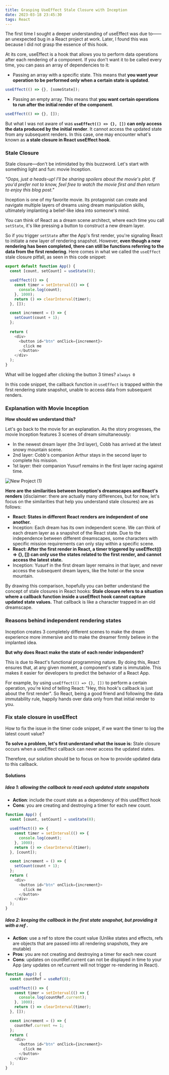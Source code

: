 ```yaml
---
title: Grasping UseEffect Stale Closure with Inception
date: 2023-03-18 23:45:30
tags: React
---
```


The first time I sought a deeper understanding of useEffect was due to——an unexpected bug in a React project at work. Later, I found this was because I did not grasp the essence of this hook.

At its core, useEffect is a hook that allows you to perform data operations after each rendering of a component. If you don't want it to be called every time, you can pass an array of dependencies to it:
- Passing an array with a specific state. This means that **you want your operation to be performed only when a certain state is updated**.
```js
useEffect(() => {}, [someState]);
```
- Passing an empty array. This means that **you want certain operations to run after the initial render of the component**.
```js
useEffect(() => {}, []);
```

But what I was not aware of was **`useEffect(() => {}, [])` can only access the data produced by the initial render**. It cannot access the updated state from any subsequent renders. In this case, one may encounter what's known as **a stale closure in React useEffect hook**.

### Stale Closure
Stale closure—don't be intimidated by this buzzword. Let's start with something light and fun: movie Inception.

*"Oops, just a heads-up! I'll be sharing spoilers about the movie's plot. If you'd prefer not to know, feel free to watch the movie first and then return to enjoy this blog post."*

Inception is one of my favorite movie. Its protagonist can create and navigate multiple layers of dreams using dream manipulation skills, ultimately implanting a belief-like idea into someone's mind.

You can think of React as a dream scene architect, where each time you call `setState`, it's like pressing a button to construct a new dream layer.

So if you trigger `setState` after the App's first render, you're signaling React to initiate a new layer of rendering snapshot. 
However, **even though a new rendering has been completed, there can still be functions referring to the data from the first rendering**. Here comes in what we called the `useEffect` stale closure pitfall, as seen in this code snippet:
```js
export default function App() {
  const [count, setCount] = useState(0);

  useEffect(() => {
    const timer = setInterval(() => {
      console.log(count);
    }, 1000);
    return () => clearInterval(timer);
  }, []);

  const increment = () => {
    setCount(count + 1);
  };
  
  return (
    <div>
      <button id="btn" onClick={increment}>
        click me
      </button>
    </div>
  );
}
```

What will be logged after clicking the button 3 times?
`always 0`

In this code snippet, the callback function in `useEffect` is trapped within the first rendering state snapshot, unable to access data from subsequent renders.

### Explanation with Movie Inception
**How should we understand this?**

Let's go back to the movie for an explanation.
As the story progresses, the movie Inception features 3 scenes of dream simultaneously: 
- In the newest dream layer (the 3rd layer), Cobb has arrived at the latest snowy mountain scene.
- 2nd layer: Cobb's companion Arthur stays in the second layer to complete his mission.
- 1st layer: their companion Yusurf remains in the first layer racing against time.

![New Project (1)](https://user-images.githubusercontent.com/51183663/226151016-69e59a76-0f19-41a6-a5b3-45f42e4f8262.png)

**Here are the similarities between Inception's dreamscapes and React's renders** (disclaimer: there are actually many differences, but for now, let's focus on the similarities that help you understand stale closures) are as follows:
- **React: States in different React renders are independent of one another.**
- Inception: Each dream has its own independent scene. We can think of each dream layer as a snapshot of the React state. Due to the independence between different dreamscapes, some characters with specific mission requirements can only stay within a specific scene.
- **React: After the first render in React, a timer triggered by useEffect(() => {}, []) can only use the states related to the first render, and cannot access the latest state.**
- Inception: Yusurf in the first dream layer remains in that layer, and never access the subsequent dream layers, like the hotel or the snow mountain.

By drawing this comparison, hopefully you can better understand the concept of stale closures in React hooks: **Stale closure refers to a situation where a callback function inside a useEffect hook cannot capture updated state values.** That callback is like a character trapped in an old dreamscape.


### Reasons behind independent rendering states
Inception creates 3 completely different scenes to make the dream experience more immersive and to make the dreamer firmly believe in the implanted idea. 

**But why does React make the state of each render independent?**

This is due to React's functional programming nature. 
By doing this, React ensures that, at any given moment, a component's state is immutable. This makes it easier for developers to predict the behavior of a React App.

For example, by using `useEffect(() => {}, [])` to perform a certain operation, you're kind of telling React: "Hey, this hook's callback is just about the first render". So React, being a good friend and following the data immutability rule, happily hands over data only from that initial render to you.


### Fix stale closure in useEffect
How to fix the issue in the timer code snippet, if we want the timer to log the latest count value?

**To solve a problem, let's first understand what the issue is:**
Stale closure occurs when a useEffect callback can never access the updated states.

Therefore, our solution should be to focus on how to provide updated data to this callback.

#### Solutions
##### Idea 1: allowing the callback to read each updated state snapshots
- **Action**: include the count state as a dependency of this useEffect hook
- **Cons**: you are creating and destroying a timer for each new count.
```js
function App() {
  const [count, setCount] = useState(0);

  useEffect(() => {
    const timer = setInterval(() => {
      console.log(count);
    }, 1000);
    return () => clearInterval(timer);
  }, [count]);

  const increment = () => {
    setCount(count + 1);
  };
  return (
    <div>
      <button id="btn" onClick={increment}>
        click me
      </button>
    </div>
  );
}
```
##### Idea 2: keeping the callback in the first state snapshot, but providing it with a ref .
- **Action**: use a ref to store the count value (Unlike states and effects, refs are objects that are passed into all rendering snapshots, they are mutable)
- **Pros**: you are not creating and destroying a timer for each new count
- **Cons**: updates on countRef.current can not be displayed in time to your App (any updates on ref.current will not trigger re-rendering in React).
```js
function App() {
  const countRef = useRef(0);

  useEffect(() => {
    const timer = setInterval(() => {
      console.log(countRef.current);
    }, 1000);
    return () => clearInterval(timer);
  }, []);

  const increment = () => {
    countRef.current += 1;
  };
  return (
    <div>
      <button id="btn" onClick={increment}>
        click me
      </button>
    </div>
  );
}
```

